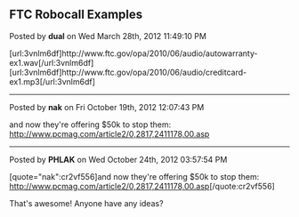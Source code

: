 ## FTC Robocall Examples
Posted by **dual** on Wed March 28th, 2012 11:49:10 PM

[url:3vnlm6df]http&#58;//www&#46;ftc&#46;gov/opa/2010/06/audio/autowarranty-ex1&#46;wav[/url:3vnlm6df]
[url:3vnlm6df]http&#58;//www&#46;ftc&#46;gov/opa/2010/06/audio/creditcard-ex1&#46;mp3[/url:3vnlm6df]

--------------------------------------------------------------------------------

Posted by **nak** on Fri October 19th, 2012 12:07:43 PM

and now they're offering $50k to stop them: <!-- m --><a class="postlink" href="http://www.pcmag.com/article2/0,2817,2411178,00.asp">http://www.pcmag.com/article2/0,2817,2411178,00.asp</a><!-- m -->

--------------------------------------------------------------------------------

Posted by **PHLAK** on Wed October 24th, 2012 03:57:54 PM

[quote=&quot;nak&quot;:cr2vf556]and now they're offering $50k to stop them: <!-- m --><a class="postlink" href="http://www.pcmag.com/article2/0,2817,2411178,00.asp">http://www.pcmag.com/article2/0,2817,2411178,00.asp</a><!-- m -->[/quote:cr2vf556]

That's awesome! Anyone have any ideas?
